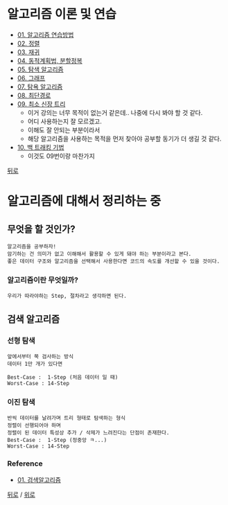 # 알고리즘 이론 및 연습
* [01. 알고리즘 연습방법](01_AlgorithmPractic.md)
* [02. 정렬](02_Sort/README.md)
* [03. 재귀](03_recursive_call/README.md)
* [04. 동적계획법, 분할정복](04_동적%20계획법,%20분할%20정복/README.md)
* [05. 탐색 알고리즘](05_Search/README.md)
* [06. 그래프](06_Graph/README.md)
* [07. 탐욕 알고리즘](07_Greedy/README.md)
* [08. 최단경로](08_최단경로/README.md)
* [09. 최소 신장 트리](09_SpanningTree/README.md)
  * 이거 강의는 너무 목적이 없는거 같은데.. 나중에 다시 봐야 할 것 같다. 
  * 어디 사용하는지 잘 모르겠고.
  * 이해도 잘 안되는 부분이라서 
  * 해당 알고리즘을 사용하는 목적을 먼저 찾아야 공부할 동기가 더 생길 것 같다.
* [10. 백 트래킹 기법](10_backtracking/README.md)
  * 이것도 09번이랑 마찬가지
  

[뒤로](../README.md)  



# 알고리즘에 대해서 정리하는 중
## 무엇을 할 것인가?
    알고리즘을 공부하자!
    암기하는 건 의미가 없고 이해해서 활용할 수 있게 돼야 하는 부분이라고 본다.
    좋은 데이터 구조와 알고리즘을 선택해서 사용한다면 코드의 속도를 개선할 수 있을 것이다.

### 알고리즘이란 무엇일까?
    우리가 따라야하는 Step, 절차라고 생각하면 된다.


## 검색 알고리즘
### 선형 탐색
    앞에서부터 쭉 검사하는 방식 
    데이터 1만 개가 있다면

    Best-Case :  1-Step (처음 데이터 일 때)
    Worst-Case : 14-Step

### 이진 탐색
    반씩 데이터를 날려가며 트리 형태로 탐색하는 형식
    정렬이 선행되어야 하며
    정렬이 된 데이터 특성상 추가 / 삭제가 느려진다는 단점이 존재한다.
    Best-Case :  1-Step (정중앙 ㅋ...)
    Worst-Case : 14-Step

### Reference  
* [01. 검색알고리즘](https://www.youtube.com/watch?v=WjIlVlmmNqs&list=PL7jH19IHhOLMdHvl3KBfFI70r9P0lkJwL&index=3)

[뒤로](../README.md) / [위로](#알고리즘-이론-및-연습)

